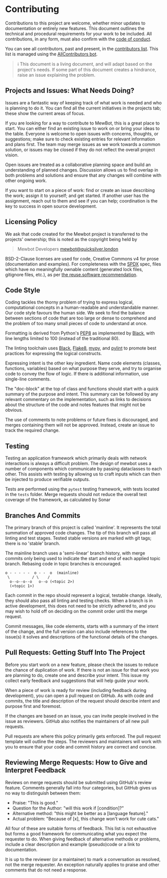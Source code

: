 <!--
SPDX-FileCopyrightText: 2021 - 2023 Mewbot Developers <mewbot@quicksilver.london>

SPDX-License-Identifier: CC-BY-4.0
-->

# Contributing

Contributions to this project are welcome, whether minor updates to documentation or entirely new features.
This document outlines the technical and procedural requirements for your work to be included.
All contributions, in any form, must also confirm with the [code of conduct](CODE_OF_CONDUCT.md).

You can see all contributors, past and present, in the [contributors list](CONTRIBUTING.md).
This list is managed using the [AllContributors bot](https://allcontributors.org/docs/en/bot/overview).

> :information_source: This document is a living document, and will adapt based on the project's needs.
> If some part of this document creates a hindrance, raise an issue explaining the problem.

<!-- This section is pending the modularisation work in issue #13
## Scope: What Lives in this Repository?

MewBot's core provides simple interfaces for developing bot components and a system for loading and running them.
It attempts to do so with a minimum of third party dependencies.
Changes and additions here look to improve the framework of MewBot for developers and runners.

Adding new core functionality that requires additional dependencies needs special consideration,
as it increases both the security footprint and compatibility issues within the project.

When building new components, whether they are input/output modules or utilities for use in behaviours,
consider if they could be a stand-alone repository and package.
The MewBot team is happy to help set up these repositories in the GitHub group.
-->

## Projects and Issues: What Needs Doing?

Issues are a fantastic way of keeping track of what work is needed and who is planning to do it.
You can find all the current initiatives in the projects tab; these show the current areas of focus.

If you are looking for a way to contribute to MewBot, this is a great place to start.
You can either find an existing issue to work on or bring your ideas to the table.
Everyone is welcome to open issues with concerns, thoughts, or suggestions;
make sure to check existing entries for relevant information and plans first.
The team may merge issues as we work towards a common solution, or issues may be closed
if they do not reflect the overall project vision.

Open issues are treated as a collaborative planning space and build an understanding of planned changes.
Discussion allows us to find overlap in both problems and solutions and ensure that any
changes will combine with other ongoing work.

If you want to start on a piece of work:
  find or create an issue describing the work;
  assign it to yourself; and get started.
If another user has the assignment, reach out to them and see if you can help;
coordination is the key to success in open source development.

## Licensing Policy

We ask that code created for the Mewbot project is transferred to the projects'
ownership; this is noted as the copyright being held by
> Mewbot Developers <mewbot@quicksilver.london>

BSD-2-Clause licenses are used for code, Creative Commons v4 for prose (documentation
and examples). For completeness with the [SPDX](https://spdx.dev/) spec, files which
have no meaningfully ownable content (generated lock files, gitignore files, etc.),
as per [the reuse.software recommendation](https://reuse.software/faq/#uncopyrightable).

## Code Style

Coding tackles the thorny problem of trying to express logical, computational concepts in a
human-readable and understandable manner. Our code style favours the human side.
We seek to find the balance between sections of code that are too large or dense to
comprehend and the problem of too many small pieces of code to understand at once.

Formatting is derived from Python's [PEP8](https://peps.python.org/pep-0008/) as implemented by
[Black](https://pypi.org/project/black/), with line lengths limited to 100 (instead of the traditional 80).

The linting toolchain uses
[Black](https://pypi.org/project/black/),
[Flake8](https://flake8.pycqa.org/en/latest/),
[mypy](http://www.mypy-lang.org/), and
[pylint](https://pylint.pycqa.org/en/latest/)
to promote best practices for expressing the logical constructs.

Expressing intent is the other key ingredient.
Name code elements (classes, functions, variables) based on what purpose they serve,
and try to organise code to convey the flow of logic.
If there is additional information, use single-line comments.

The "doc-block" at the top of class and functions should start with a quick summary of the purpose and intent.
This summary can be followed by any relevant commentary on the implementation,
such as links to decisions about the structure of the code and notes features that might not be obvious.

The use of comments to note problems or future fixes is discouraged, and merges containing them will not be approved.
Instead, create an issue to track the required change.

## Testing

Testing an application framework which primarily deals with network interactions is always a difficult problem.
The design of mewbot uses a number of components which communicate by passing dataclasses to each other.
This assists with testing by allowing us to craft inputs which can then be injected to produce verifiable outputs.

Tests are performed using the `pytest` testing framework, with tests located in the `tests` folder.
Merge requests should not reduce the overall test coverage of the framework, as calculated by Sonar

## Branches And Commits

The primary branch of this project is called 'mainline'.
It represents the total summation of approved code changes.
The tip of this branch will pass all linting and test stages.
Tested stable versions are marked with git tags; there is no 'stable' branch.

The mainline branch uses a 'semi-linear' branch history, with merge commits only being
used to indicate the start and end of each applied topic branch.
Rebasing code in topic branches is encouraged.

```shell
o - - - - -  o - -  o  (mainline)
 \          / \    /
  o--o--o--o   o--o (<topic 2>)
  (<topic 1>)
```

Each commit in the repo should represent a logical, testable change.
Ideally, they should also pass all linting and testing checks.
When a branch is in active development, this does not need to be strictly adhered to,
and you may wish to hold off on deciding on the commit order until the merge request.

Commit messages, like code elements, starts with a summary of the intent of the change,
and the full version can also include references to the issue(s) it solves and descriptions
of the functional details of the changes.

## Pull Requests: Getting Stuff Into The Project

Before you start work on a new feature, please check the issues to reduce the chance of
duplication of work. If there is not an issue for that work you are planning to do,
create one and describe your intent.
This issue my collect early feedback and suggestions that will help guide your work.

When a piece of work is ready for review (including feedback during development),
you can open a pull request on GitHub. As with code and commits,
the title and description of the request should describe intent and purpose first and foremost.

If the changes are based on an issue, you can invite people involved in the issue as reviewers.
GitHub also notifies the maintainers of all new pull requests.

Pull requests are where this policy primarily gets enforced.
The pull request template will outline the steps.
The reviewers and maintainers will work with you to ensure that your code and commit history are correct and concise.

## Reviewing Merge Requests: How to Give and Interpret Feedback

Reviews on merge requests should be submitted using GitHub's review feature.
Comments generally fall into four categories, but GitHub gives us no way to distinguish between them:
 - Praise: "This is good."
 - Question for the Author: "will this work if [condition]?"
 - Alternative method: "this might be better as a [language feature]."
 - Actual problem: "Because of [x], this change won't work for cute cats."

All four of these are suitable forms of feedback.
This list is not exhaustive but forms a good framework for communicating what you expect the requester to do.
When giving feedback of alternative methods or problems, include a clear description and example (pseudo)code or a link to documentation.

It is up to the reviewer (or a maintainer) to mark a conversation as resolved, not the merge requester.
An exception naturally applies to praise and other comments that do not need a response.
